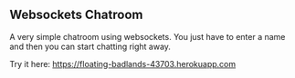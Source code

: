 ## Websockets Chatroom
A very simple chatroom using websockets. You just have to enter a name and then you can
start chatting right away.

Try it here: <https://floating-badlands-43703.herokuapp.com>